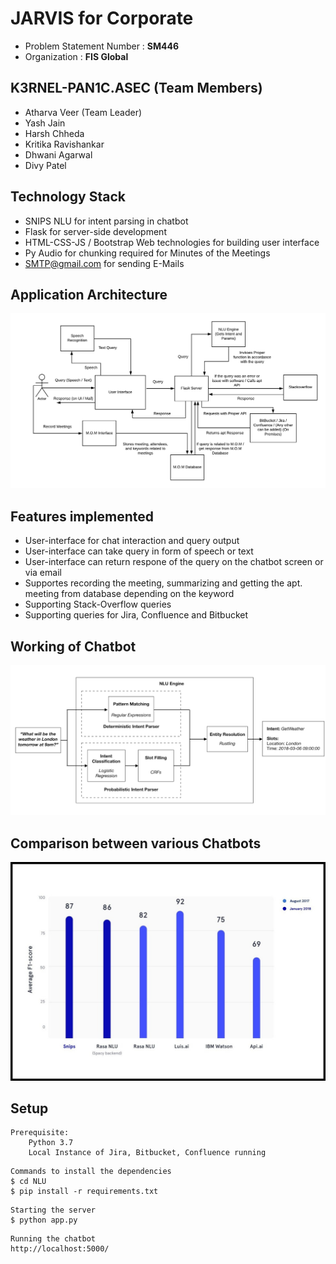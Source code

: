 # JARVIS for Corporate
- Problem Statement Number : **SM446**
- Organization : **FIS Global**

## K3RNEL-PAN1C.ASEC (Team Members)
- Atharva Veer (Team Leader)
- Yash Jain
- Harsh Chheda
- Kritika Ravishankar
- Dhwani Agarwal
- Divy Patel

## Technology Stack
- SNIPS NLU for intent parsing in chatbot
- Flask for server-side development
- HTML-CSS-JS / Bootstrap Web technologies for building user interface
- Py Audio for chunking required for Minutes of the Meetings
- SMTP@gmail.com for sending E-Mails

## Application Architecture
![Application Architecture](./Model/Arch.png)


## Features implemented
- User-interface for chat interaction and query output
- User-interface can take query in form of speech or text
- User-interface can return respone of the query on the chatbot screen or via email
- Supportes recording the meeting, summarizing and getting the apt. meeting from database depending on the keyword
- Supporting Stack-Overflow queries
- Supporting queries for Jira, Confluence and Bitbucket


## Working of Chatbot
![Chatbot-Internals](./Model/chatbot-internals.png)

## Comparison between various Chatbots
![Comparisons](./Model/comparison.jpg)

## Setup
```
Prerequisite:
    Python 3.7
    Local Instance of Jira, Bitbucket, Confluence running
```
```
Commands to install the dependencies
$ cd NLU
$ pip install -r requirements.txt
```

```
Starting the server
$ python app.py
```
```
Running the chatbot
http://localhost:5000/
```